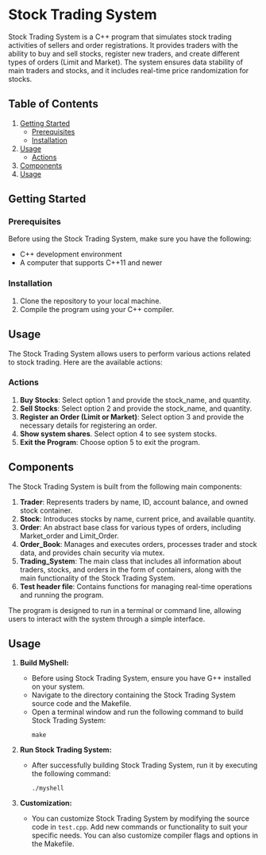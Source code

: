 # Stock Trading System
Stock Trading System is a C++ program that simulates stock trading activities of sellers and order registrations. It provides traders with the ability to buy and sell stocks, register new traders, and create different types of orders (Limit and Market). The system ensures data stability of main traders and stocks, and it includes real-time price randomization for stocks.
## Table of Contents

1. [Getting Started](#getting-started)
   - [Prerequisites](#prerequisites)
   - [Installation](#installation)
2. [Usage](#usage)
   - [Actions](#actions)
3. [Components](#components)
4. [Usage](#usage)


## Getting Started

### Prerequisites
Before using the Stock Trading System, make sure you have the following:

- C++ development environment
- A computer that supports C++11 and newer

### Installation

1. Clone the repository to your local machine.
2. Compile the program using your C++ compiler.

## Usage

The Stock Trading System allows users to perform various actions related to stock trading. Here are the available actions:


### Actions

1. **Buy Stocks**: Select option 1 and provide the stock_name, and quantity.
2. **Sell Stocks**: Select option 2 and provide the stock_name, and quantity.
3. **Register an Order (Limit or Market)**: Select option 3 and provide the necessary details for registering an order.
4. **Show system shares**. Select option 4 to see system stocks.
5. **Exit the Program**: Choose option 5 to exit the program.

## Components

The Stock Trading System is built from the following main components:

1. **Trader**: Represents traders by name, ID, account balance, and owned stock container.
2. **Stock**: Introduces stocks by name, current price, and available quantity.
3. **Order**: An abstract base class for various types of orders, including Market_order and Limit_Order.
4. **Order_Book**: Manages and executes orders, processes trader and stock data, and provides chain security via mutex.
5. **Trading_System**: The main class that includes all information about traders, stocks, and orders in the form of containers, along with the main functionality of the Stock Trading System.
6. **Test header file**: Contains functions for managing real-time operations and running the program.

The program is designed to run in a terminal or command line, allowing users to interact with the system through a simple interface.

## Usage

1. **Build MyShell:**

   - Before using Stock Trading System, ensure you have G++ installed on your system.
   - Navigate to the directory containing the Stock Trading System source code and the Makefile.
   - Open a terminal window and run the following command to build Stock Trading System:
     ```
     make
     ```

2. **Run Stock Trading System:**

   - After successfully building Stock Trading System, run it by executing the following command:
     ```
     ./myshell
     ```
     
3. **Customization:**

   - You can customize Stock Trading System by modifying the source code in `test.cpp`. Add new commands or functionality to suit your specific needs. You can also customize compiler flags and options in the Makefile.
